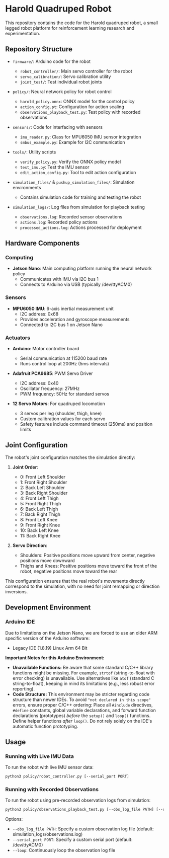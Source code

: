 # Harold Quadruped Robot

This repository contains the code for the Harold quadruped robot, a small legged robot platform for reinforcement learning research and experimentation.

## Repository Structure 

- `firmware/`: Arduino code for the robot
  - `robot_controller/`: Main servo controller for the robot
  - `servo_calibration/`: Servo calibration utility
  - `joint_test/`: Test individual robot joints

- `policy/`: Neural network policy for robot control
  - `harold_policy.onnx`: ONNX model for the control policy
  - `action_config.pt`: Configuration for action scaling
  - `observations_playback_test.py`: Test policy with recorded observations

- `sensors/`: Code for interfacing with sensors
  - `imu_reader.py`: Class for MPU6050 IMU sensor integration
  - `smbus_example.py`: Example for I2C communication

- `tools/`: Utility scripts
  - `verify_policy.py`: Verify the ONNX policy model
  - `test_imu.py`: Test the IMU sensor
  - `edit_action_config.py`: Tool to edit action configuration

- `simulation_files/` & `pushup_simulation_files/`: Simulation environments
  - Contains simulation code for training and testing the robot

- `simulation_logs/`: Log files from simulation for playback testing
  - `observations.log`: Recorded sensor observations
  - `actions.log`: Recorded policy actions
  - `processed_actions.log`: Actions processed for deployment

## Hardware Components

### Computing
- **Jetson Nano**: Main computing platform running the neural network policy
  - Communicates with IMU via I2C bus 1
  - Connects to Arduino via USB (typically /dev/ttyACM0)

### Sensors
- **MPU6050 IMU**: 6-axis inertial measurement unit
  - I2C address: 0x68
  - Provides acceleration and gyroscope measurements
  - Connected to I2C bus 1 on Jetson Nano

### Actuators
- **Arduino**: Motor controller board
  - Serial communication at 115200 baud rate
  - Runs control loop at 200Hz (5ms intervals)

- **Adafruit PCA9685**: PWM Servo Driver
  - I2C address: 0x40
  - Oscillator frequency: 27MHz
  - PWM frequency: 50Hz for standard servos

- **12 Servo Motors**: For quadruped locomotion
  - 3 servos per leg (shoulder, thigh, knee)
  - Custom calibration values for each servo
  - Safety features include command timeout (250ms) and position limits

## Joint Configuration

The robot's joint configuration matches the simulation directly:

1. **Joint Order**:
   - 0: Front Left Shoulder
   - 1: Front Right Shoulder
   - 2: Back Left Shoulder
   - 3: Back Right Shoulder
   - 4: Front Left Thigh
   - 5: Front Right Thigh
   - 6: Back Left Thigh
   - 7: Back Right Thigh
   - 8: Front Left Knee
   - 9: Front Right Knee
   - 10: Back Left Knee
   - 11: Back Right Knee

2. **Servo Direction**:
   - Shoulders: Positive positions move upward from center, negative positions move downward
   - Thighs and Knees: Positive positions move toward the front of the robot, negative positions move toward the rear

This configuration ensures that the real robot's movements directly correspond to the simulation, with no need for joint remapping or direction inversions.

## Development Environment

### Arduino IDE

Due to limitations on the Jetson Nano, we are forced to use an older ARM specific version of the Arduino software:

*   Legacy IDE (1.8.19) Linux Arm 64 Bit

**Important Notes for this Arduino Environment:**

*   **Unavailable Functions:** Be aware that some standard C/C++ library functions might be missing. For example, `strtof` (string-to-float with error checking) is unavailable. Use alternatives like `atof` (standard C string-to-float), keeping in mind its limitations (e.g., less robust error reporting).
*   **Code Structure:** This environment may be stricter regarding code structure than newer IDEs. To avoid `"not declared in this scope"` errors, ensure proper C/C++ ordering: Place all `#include` directives, `#define` constants, global variable declarations, and forward function declarations (prototypes) *before* the `setup()` and `loop()` functions. Define helper functions *after* `loop()`. Do not rely solely on the IDE's automatic function prototyping.

## Usage

### Running with Live IMU Data

To run the robot with live IMU sensor data:

```bash
python3 policy/robot_controller.py [--serial_port PORT]
```

### Running with Recorded Observations

To run the robot using pre-recorded observation logs from simulation:

```bash
python3 policy/observations_playback_test.py [--obs_log_file PATH] [--serial_port PORT] [--loop]
```

Options:
- `--obs_log_file PATH`: Specify a custom observation log file (default: simulation_logs/observations.log)
- `--serial_port PORT`: Specify a custom serial port (default: /dev/ttyACM0)
- `--loop`: Continuously loop the observation log file
